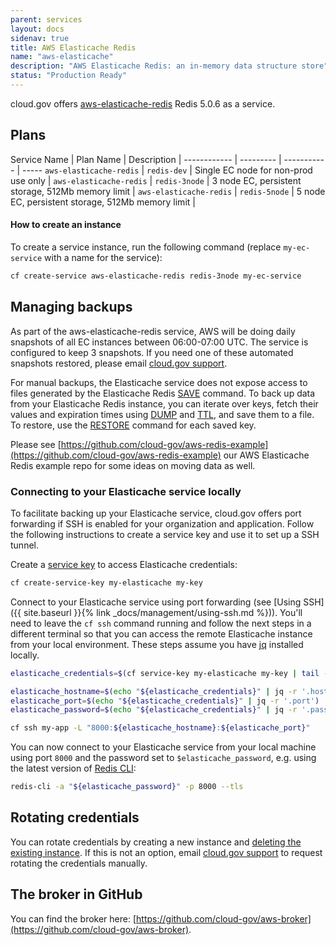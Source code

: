 ```yaml
---
parent: services
layout: docs
sidenav: true
title: AWS Elasticache Redis
name: "aws-elasticache"
description: "AWS Elasticache Redis: an in-memory data structure store"
status: "Production Ready"
---
```


cloud.gov offers [aws-elasticache-redis](https://aws.amazon.com/elasticache/) Redis 5.0.6 as a service.

## Plans

Service Name | Plan Name | Description |
------------ | --------- | ----------- | -----
`aws-elasticache-redis` | `redis-dev` | Single EC node for non-prod use only |
`aws-elasticache-redis` | `redis-3node` | 3 node EC, persistent storage, 512Mb memory limit |
`aws-elasticache-redis` | `redis-5node` | 5 node EC, persistent storage, 512Mb memory limit |




#### How to create an instance

To create a service instance, run the following command (replace `my-ec-service` with a name for the service):

```sh
cf create-service aws-elasticache-redis redis-3node my-ec-service
```

## Managing backups

As part of the aws-elasticache-redis service, AWS will be doing daily snapshots of all EC instances between 06:00-07:00 UTC.  The service is configured to keep 3 snapshots.  If you need one of these automated snapshots restored, please email [cloud.gov support](mailto:support@cloud.gov).

For manual backups, the Elasticache service does not expose access to files generated by the Elasticache Redis [SAVE](https://redis.io/commands/save) command. To back up data from your Elasticache Redis instance, you can iterate over keys, fetch their values and expiration times using [DUMP](https://redis.io/commands/dump) and [TTL](https://redis.io/commands/ttl), and save them to a file. To restore, use the [RESTORE](https://redis.io/commands/restore) command for each saved key.

Please see [https://github.com/cloud-gov/aws-redis-example](https://github.com/cloud-gov/aws-redis-example) our AWS Elasticache Redis example repo for some ideas on moving data as well.

### Connecting to your Elasticache service locally

To facilitate backing up your Elasticache service, cloud.gov offers port forwarding if
SSH is enabled for your organization and application. Follow the following
instructions to create a service key and use it to set up a SSH tunnel.

Create a [service key](https://docs.cloudfoundry.org/devguide/services/service-keys.html)
to access Elasticache credentials:

```sh
cf create-service-key my-elasticache my-key
```

Connect to your Elasticache service using port forwarding (see [Using SSH]({{ site.baseurl }}{% link _docs/management/using-ssh.md %})). You'll need to
leave the `cf ssh` command running
and follow the next steps in a different terminal so that you can access the
remote Elasticache instance from your local environment. These steps assume you have [jq](https://stedolan.github.io/jq/) installed locally.

```sh
elasticache_credentials=$(cf service-key my-elasticache my-key | tail -n +3)

elasticache_hostname=$(echo "${elasticache_credentials}" | jq -r '.hostname')
elasticache_port=$(echo "${elasticache_credentials}" | jq -r '.port')
elasticache_password=$(echo "${elasticache_credentials}" | jq -r '.password')

cf ssh my-app -L "8000:${elasticache_hostname}:${elasticache_port}"
```

You can now connect to your Elasticache service from your local machine using port `8000` and the password set to `$elasticache_password`, e.g. using the latest version of [Redis CLI](https://redis.io/topics/rediscli):

```sh
redis-cli -a "${elasticache_password}" -p 8000 --tls
```

## Rotating credentials

You can rotate credentials by creating a new instance and [deleting the existing instance](https://cli.cloudfoundry.org/en-US/cf/delete-service.html). If this is not an option, email [cloud.gov support](mailto:support@cloud.gov) to request rotating the credentials manually.

## The broker in GitHub

You can find the broker here: [https://github.com/cloud-gov/aws-broker](https://github.com/cloud-gov/aws-broker).
